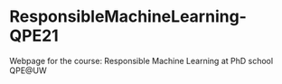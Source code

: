 # ResponsibleMachineLearning-QPE21
Webpage for the course: Responsible Machine Learning at PhD school QPE@UW
